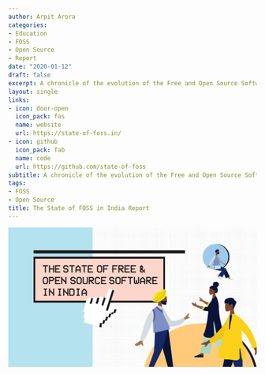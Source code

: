 ```yaml
---
author: Arpit Arora
categories:
- Education
- FOSS
- Open Source
- Report
date: "2020-01-12"
draft: false
excerpt: A chronicle of the evolution of the Free and Open Source Software (FOSS) in India. Identifying key stakeholders, list out their challenges & recommendations to build a healthy ecosystem.
layout: single
links:
- icon: door-open
  icon_pack: fas
  name: website
  url: https://state-of-foss.in/
- icon: github
  icon_pack: fab
  name: code
  url: https://github.com/state-of-foss
subtitle: A chronicle of the evolution of the Free and Open Source Software (FOSS) in India. Identifying key stakeholders, list out their challenges & recommendations to build a healthy ecosystem.
tags:
- FOSS
- Open Source
title: The State of FOSS in India Report
---
```


![FOSS logo](foss.png)
